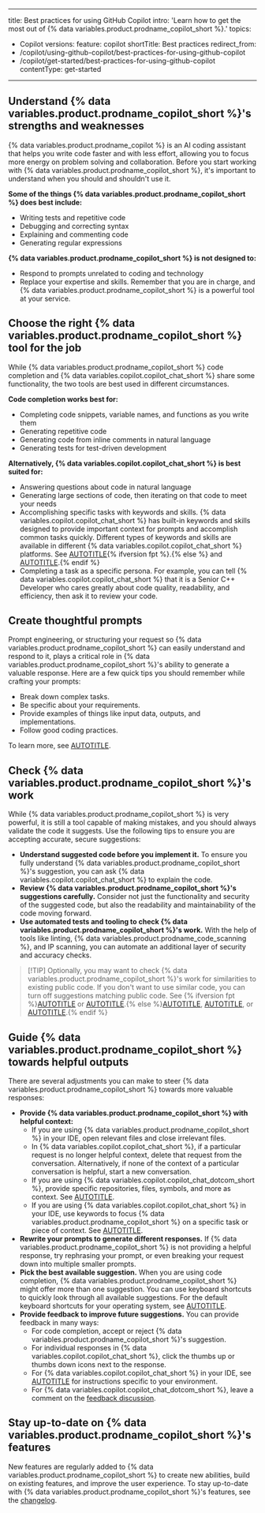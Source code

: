 ----
title: Best practices for using GitHub Copilot
intro: 'Learn how to get the most out of {% data variables.product.prodname_copilot_short %}.'
topics:
  - Copilot
versions:
  feature: copilot
shortTitle: Best practices
redirect_from:
  - /copilot/using-github-copilot/best-practices-for-using-github-copilot
  - /copilot/get-started/best-practices-for-using-github-copilot
contentType: get-started
---

## Understand {% data variables.product.prodname_copilot_short %}'s strengths and weaknesses

{% data variables.product.prodname_copilot %} is an AI coding assistant that helps you write code faster and with less effort, allowing you to focus more energy on problem solving and collaboration. Before you start working with {% data variables.product.prodname_copilot_short %}, it's important to understand when you should and shouldn't use it.

**Some of the things {% data variables.product.prodname_copilot_short %} does best include:**

* Writing tests and repetitive code
* Debugging and correcting syntax
* Explaining and commenting code
* Generating regular expressions

**{% data variables.product.prodname_copilot_short %} is not designed to:**

* Respond to prompts unrelated to coding and technology
* Replace your expertise and skills. Remember that you are in charge, and {% data variables.product.prodname_copilot_short %} is a powerful tool at your service.

## Choose the right {% data variables.product.prodname_copilot_short %} tool for the job

While {% data variables.product.prodname_copilot_short %} code completion and {% data variables.copilot.copilot_chat_short %} share some functionality, the two tools are best used in different circumstances.

**Code completion works best for:**

* Completing code snippets, variable names, and functions as you write them
* Generating repetitive code
* Generating code from inline comments in natural language
* Generating tests for test-driven development

**Alternatively, {% data variables.copilot.copilot_chat_short %} is best suited for:**

* Answering questions about code in natural language
* Generating large sections of code, then iterating on that code to meet your needs
* Accomplishing specific tasks with keywords and skills. {% data variables.copilot.copilot_chat_short %} has built-in keywords and skills designed to provide important context for prompts and accomplish common tasks quickly. Different types of keywords and skills are available in different {% data variables.copilot.copilot_chat_short %} platforms. See [AUTOTITLE](/copilot/using-github-copilot/asking-github-copilot-questions-in-your-ide#using-keywords-in-your-prompt){% ifversion fpt %}.{% else %} and [AUTOTITLE](/copilot/using-github-copilot/asking-github-copilot-questions-in-githubcom#powered-by-skills).{% endif %}
* Completing a task as a specific persona. For example, you can tell {% data variables.copilot.copilot_chat_short %} that it is a Senior C++ Developer who cares greatly about code quality, readability, and efficiency, then ask it to review your code.

## Create thoughtful prompts

Prompt engineering, or structuring your request so {% data variables.product.prodname_copilot_short %} can easily understand and respond to it, plays a critical role in {% data variables.product.prodname_copilot_short %}'s ability to generate a valuable response. Here are a few quick tips you should remember while crafting your prompts:

* Break down complex tasks.
* Be specific about your requirements.
* Provide examples of things like input data, outputs, and implementations.
* Follow good coding practices.

To learn more, see [AUTOTITLE](/copilot/using-github-copilot/copilot-chat/prompt-engineering-for-copilot-chat).

## Check {% data variables.product.prodname_copilot_short %}'s work

While {% data variables.product.prodname_copilot_short %} is very powerful, it is still a tool capable of making mistakes, and you should always validate the code it suggests. Use the following tips to ensure you are accepting accurate, secure suggestions:

* **Understand suggested code before you implement it.** To ensure you fully understand {% data variables.product.prodname_copilot_short %}'s suggestion, you can ask {% data variables.copilot.copilot_chat_short %} to explain the code.
* **Review {% data variables.product.prodname_copilot_short %}'s suggestions carefully.** Consider not just the functionality and security of the suggested code, but also the readability and maintainability of the code moving forward.
* **Use automated tests and tooling to check {% data variables.product.prodname_copilot_short %}'s work.** With the help of tools like linting, {% data variables.product.prodname_code_scanning %}, and IP scanning, you can automate an additional layer of security and accuracy checks.

> [!TIP] Optionally, you may want to check {% data variables.product.prodname_copilot_short %}'s work for similarities to existing public code. If you don't want to use similar code, you can turn off suggestions matching public code. See {% ifversion fpt %}[AUTOTITLE](/copilot/managing-copilot/managing-copilot-as-an-individual-subscriber/managing-copilot-policies-as-an-individual-subscriber#enabling-or-disabling-suggestions-matching-public-code) or [AUTOTITLE](/copilot/managing-copilot/managing-github-copilot-in-your-organization/setting-policies-for-copilot-in-your-organization/managing-policies-for-copilot-in-your-organization#policies-for-suggestion-matching).{% else %}[AUTOTITLE](/copilot/managing-copilot/managing-copilot-as-an-individual-subscriber/managing-copilot-policies-as-an-individual-subscriber#enabling-or-disabling-suggestions-matching-public-code), [AUTOTITLE](/copilot/managing-copilot/managing-github-copilot-in-your-organization/setting-policies-for-copilot-in-your-organization/managing-policies-for-copilot-in-your-organization#policies-for-suggestion-matching), or [AUTOTITLE](/copilot/managing-copilot/managing-copilot-for-your-enterprise/managing-policies-and-features-for-copilot-in-your-enterprise#suggestions-matching-public-code).{% endif %}

## Guide {% data variables.product.prodname_copilot_short %} towards helpful outputs

There are several adjustments you can make to steer {% data variables.product.prodname_copilot_short %} towards more valuable responses:

* **Provide {% data variables.product.prodname_copilot_short %} with helpful context:**
  * If you are using {% data variables.product.prodname_copilot_short %} in your IDE, open relevant files and close irrelevant files.
  * In {% data variables.copilot.copilot_chat_short %}, if a particular request is no longer helpful context, delete that request from the conversation. Alternatively, if none of the context of a particular conversation is helpful, start a new conversation.
  * If you are using {% data variables.copilot.copilot_chat_dotcom_short %}, provide specific repositories, files, symbols, and more as context. See [AUTOTITLE](/copilot/using-github-copilot/asking-github-copilot-questions-in-githubcom).
  * If you are using {% data variables.copilot.copilot_chat_short %} in your IDE, use keywords to focus {% data variables.product.prodname_copilot_short %} on a specific task or piece of context. See [AUTOTITLE](/copilot/using-github-copilot/asking-github-copilot-questions-in-your-ide#using-keywords-in-your-prompt).
* **Rewrite your prompts to generate different responses.** If {% data variables.product.prodname_copilot_short %} is not providing a helpful response, try rephrasing your prompt, or even breaking your request down into multiple smaller prompts.
* **Pick the best available suggestion.** When you are using code completion, {% data variables.product.prodname_copilot_short %} might offer more than one suggestion. You can use keyboard shortcuts to quickly look through all available suggestions. For the default keyboard shortcuts for your operating system, see [AUTOTITLE](/copilot/managing-copilot/configure-personal-settings/configuring-github-copilot-in-your-environment#keyboard-shortcuts-for-github-copilot).
* **Provide feedback to improve future suggestions.** You can provide feedback in many ways:
  * For code completion, accept or reject {% data variables.product.prodname_copilot_short %}'s suggestion.
  * For individual responses in {% data variables.copilot.copilot_chat_short %}, click the thumbs up or thumbs down icons next to the response.
  * For {% data variables.copilot.copilot_chat_short %} in your IDE, see [AUTOTITLE](/copilot/using-github-copilot/asking-github-copilot-questions-in-your-ide#sharing-feedback) for instructions specific to your environment.
  * For {% data variables.copilot.copilot_chat_dotcom_short %}, leave a comment on the [feedback discussion](https://github.com/orgs/community/discussions/110314).

## Stay up-to-date on {% data variables.product.prodname_copilot_short %}'s features

New features are regularly added to {% data variables.product.prodname_copilot_short %} to create new abilities, build on existing features, and improve the user experience. To stay up-to-date with {% data variables.product.prodname_copilot_short %}'s features, see the [changelog](https://github.blog/changelog/label/copilot/).
